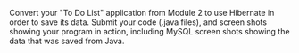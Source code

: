 Convert your "To Do List" application from Module 2 to use Hibernate in order to save its data. 
Submit your code (.java files), and screen shots showing your program in action, 
including MySQL screen shots showing the data that was saved from Java.
